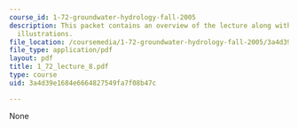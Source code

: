 ```yaml
---
course_id: 1-72-groundwater-hydrology-fall-2005
description: This packet contains an overview of the lecture along with diagrams and
  illustrations.
file_location: /coursemedia/1-72-groundwater-hydrology-fall-2005/3a4d39e1684e6664827549fa7f08b47c_1_72_lecture_8.pdf
file_type: application/pdf
layout: pdf
title: 1_72_lecture_8.pdf
type: course
uid: 3a4d39e1684e6664827549fa7f08b47c

---
```

None